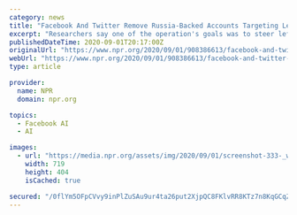 ```yaml
---
category: news
title: "Facebook And Twitter Remove Russia-Backed Accounts Targeting Left-Leaning Voters"
excerpt: "Researchers say one of the operation's goals was to steer left-leaning voters away from the Biden-Harris campaign ahead of the November election."
publishedDateTime: 2020-09-01T20:17:00Z
originalUrl: "https://www.npr.org/2020/09/01/908386613/facebook-and-twitter-remove-russia-backed-accounts-targeting-left-leaning-voters"
webUrl: "https://www.npr.org/2020/09/01/908386613/facebook-and-twitter-remove-russia-backed-accounts-targeting-left-leaning-voters"
type: article

provider:
  name: NPR
  domain: npr.org

topics:
  - Facebook AI
  - AI

images:
  - url: "https://media.npr.org/assets/img/2020/09/01/screenshot-333-_wide-c024671c7a198bdde2596c9b49f995c64ccd6cd5.png?s=1400"
    width: 719
    height: 404
    isCached: true

secured: "/0flYm5OFpCVvy9inPlZuSAu9ur4ta26put2XjpQC8FKlvRR8KTz7n8KqGCqZG3BWD4pVGT4BT84M47lDXDXWRiPD9qkIa7flf1w7OLQwsspUADJmaRQ4J0uLzpOWH45osdzrkI+Mjlj7nXEA5YCaxOpn2icLacjKSdP0mwcMZPtAeK2KHQF/1nm76iRK5oghibKwTG8AUcPfkx4nqslBJ25L5edTsVn+0C5cGjWlvqu4eq1xHPtXCxY2VUvW8VurzDuYO8f9ZZzMqE125BtPQqcOA/FxtTMW4vGdZrfmirOWE69otKf/hrSenJYNWtZ3N5LPclv7E1mvWeWSPCjMvqdrI8pPL1kmqmF5GvCvJg=;hgbVWgn8QNsYbFGcU9gtrg=="
---
```


